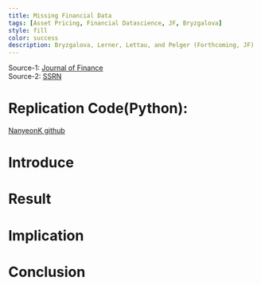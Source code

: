 ```yaml
---
title: Missing Financial Data
tags: [Asset Pricing, Financial Datascience, JF, Bryzgalova]
style: fill
color: success
description: Bryzgalova, Lerner, Lettau, and Pelger (Forthcoming, JF)
---
```


Source-1: [Journal of Finance]()     
Source-2: [SSRN](https://ssrn.com/abstract=4106794)


# Replication Code(Python): 
[NanyeonK github]()

# Introduce



# Result

# Implication

# Conclusion

